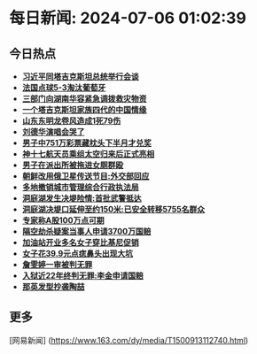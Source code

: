
# 每日新闻: 2024-07-06 01:02:39
## 今日热点

- **[习近平同塔吉克斯坦总统举行会谈](https://www.163.com/search?keyword=%E4%B9%A0%E8%BF%91%E5%B9%B3%E5%90%8C%E5%A1%94%E5%90%89%E5%85%8B%E6%96%AF%E5%9D%A6%E6%80%BB%E7%BB%9F%E4%B8%BE%E8%A1%8C%E4%BC%9A%E8%B0%88)**
- **[法国点球5-3淘汰葡萄牙](https://www.163.com/search?keyword=%E6%B3%95%E5%9B%BD%E7%82%B9%E7%90%835-3%E6%B7%98%E6%B1%B0%E8%91%A1%E8%90%84%E7%89%99)**
- **[三部门向湖南华容紧急调拨救灾物资](https://www.163.com/search?keyword=%E4%B8%89%E9%83%A8%E9%97%A8%E5%90%91%E6%B9%96%E5%8D%97%E5%8D%8E%E5%AE%B9%E7%B4%A7%E6%80%A5%E8%B0%83%E6%8B%A8%E6%95%91%E7%81%BE%E7%89%A9%E8%B5%84)**
- **[一个塔吉克斯坦家族四代的中国情缘](https://www.163.com/search?keyword=%E4%B8%80%E4%B8%AA%E5%A1%94%E5%90%89%E5%85%8B%E6%96%AF%E5%9D%A6%E5%AE%B6%E6%97%8F%E5%9B%9B%E4%BB%A3%E7%9A%84%E4%B8%AD%E5%9B%BD%E6%83%85%E7%BC%98)**
- **[山东东明龙卷风造成1死79伤](https://www.163.com/search?keyword=%E5%B1%B1%E4%B8%9C%E4%B8%9C%E6%98%8E%E9%BE%99%E5%8D%B7%E9%A3%8E%E9%80%A0%E6%88%901%E6%AD%BB79%E4%BC%A4)**
- **[刘德华演唱会哭了](https://www.163.com/search?keyword=%E5%88%98%E5%BE%B7%E5%8D%8E%E6%BC%94%E5%94%B1%E4%BC%9A%E5%93%AD%E4%BA%86)**
- **[男子中751万彩票藏枕头下半月才兑奖](https://www.163.com/search?keyword=%E7%94%B7%E5%AD%90%E4%B8%AD751%E4%B8%87%E5%BD%A9%E7%A5%A8%E8%97%8F%E6%9E%95%E5%A4%B4%E4%B8%8B%E5%8D%8A%E6%9C%88%E6%89%8D%E5%85%91%E5%A5%96)**
- **[神十七航天员乘组太空归来后正式亮相](https://www.163.com/search?keyword=%E7%A5%9E%E5%8D%81%E4%B8%83%E8%88%AA%E5%A4%A9%E5%91%98%E4%B9%98%E7%BB%84%E5%A4%AA%E7%A9%BA%E5%BD%92%E6%9D%A5%E5%90%8E%E6%AD%A3%E5%BC%8F%E4%BA%AE%E7%9B%B8)**
- **[男子在派出所被拖进女厕群殴](https://www.163.com/search?keyword=%E7%94%B7%E5%AD%90%E5%9C%A8%E6%B4%BE%E5%87%BA%E6%89%80%E8%A2%AB%E6%8B%96%E8%BF%9B%E5%A5%B3%E5%8E%95%E7%BE%A4%E6%AE%B4)**
- **[朝鲜改用俄卫星传送节目:外交部回应](https://www.163.com/search?keyword=%E6%9C%9D%E9%B2%9C%E6%94%B9%E7%94%A8%E4%BF%84%E5%8D%AB%E6%98%9F%E4%BC%A0%E9%80%81%E8%8A%82%E7%9B%AE+%E5%A4%96%E4%BA%A4%E9%83%A8%E5%9B%9E%E5%BA%94)**
- **[多地撤销城市管理综合行政执法局](https://www.163.com/search?keyword=%E5%A4%9A%E5%9C%B0%E6%92%A4%E9%94%80%E5%9F%8E%E5%B8%82%E7%AE%A1%E7%90%86%E7%BB%BC%E5%90%88%E8%A1%8C%E6%94%BF%E6%89%A7%E6%B3%95%E5%B1%80)**
- **[洞庭湖发生决堤险情:首批武警抵达](https://www.163.com/search?keyword=%E6%B4%9E%E5%BA%AD%E6%B9%96%E5%8F%91%E7%94%9F%E5%86%B3%E5%A0%A4%E9%99%A9%E6%83%85+%E9%A6%96%E6%89%B9%E6%AD%A6%E8%AD%A6%E6%8A%B5%E8%BE%BE)**
- **[洞庭湖决堤口延伸至约150米:已安全转移5755名群众](https://www.163.com/search?keyword=%E6%B4%9E%E5%BA%AD%E6%B9%96%E5%86%B3%E5%A0%A4%E5%8F%A3%E5%BB%B6%E4%BC%B8%E8%87%B3%E7%BA%A6150%E7%B1%B3+%E5%B7%B2%E5%AE%89%E5%85%A8%E8%BD%AC%E7%A7%BB5755%E5%90%8D%E7%BE%A4%E4%BC%97)**
- **[专家称A股100万点可期](https://www.163.com/search?keyword=%E4%B8%93%E5%AE%B6%E7%A7%B0A%E8%82%A1100%E4%B8%87%E7%82%B9%E5%8F%AF%E6%9C%9F)**
- **[隔空劫杀疑案当事人申请3700万国赔](https://www.163.com/search?keyword=%E9%9A%94%E7%A9%BA%E5%8A%AB%E6%9D%80%E7%96%91%E6%A1%88%E5%BD%93%E4%BA%8B%E4%BA%BA%E7%94%B3%E8%AF%B73700%E4%B8%87%E5%9B%BD%E8%B5%94)**
- **[加油站开业多名女子穿比基尼促销](https://www.163.com/search?keyword=%E5%8A%A0%E6%B2%B9%E7%AB%99%E5%BC%80%E4%B8%9A%E5%A4%9A%E5%90%8D%E5%A5%B3%E5%AD%90%E7%A9%BF%E6%AF%94%E5%9F%BA%E5%B0%BC%E4%BF%83%E9%94%80)**
- **[女子花39.9元点痣鼻头出现大坑](https://www.163.com/search?keyword=%E5%A5%B3%E5%AD%90%E8%8A%B139.9%E5%85%83%E7%82%B9%E7%97%A3%E9%BC%BB%E5%A4%B4%E5%87%BA%E7%8E%B0%E5%A4%A7%E5%9D%91)**
- **[詹雯婷一审被判无罪](https://www.163.com/search?keyword=%E8%A9%B9%E9%9B%AF%E5%A9%B7%E4%B8%80%E5%AE%A1%E8%A2%AB%E5%88%A4%E6%97%A0%E7%BD%AA)**
- **[入狱近22年终判无罪:李金申请国赔](https://www.163.com/search?keyword=%E5%85%A5%E7%8B%B1%E8%BF%9122%E5%B9%B4%E7%BB%88%E5%88%A4%E6%97%A0%E7%BD%AA+%E6%9D%8E%E9%87%91%E7%94%B3%E8%AF%B7%E5%9B%BD%E8%B5%94)**
- **[那英发型抄袭陶喆](https://www.163.com/search?keyword=%E9%82%A3%E8%8B%B1%E5%8F%91%E5%9E%8B%E6%8A%84%E8%A2%AD%E9%99%B6%E5%96%86)**

## 更多
[网易新闻] (https://www.163.com/dy/media/T1500913112740.html)
